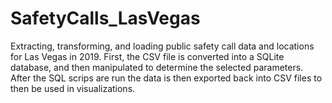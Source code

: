 # SafetyCalls_LasVegas
Extracting, transforming, and loading public safety call data and locations for Las Vegas in 2019. First, the CSV file is converted into a SQLite database, and then manipulated to determine the selected parameters. After the SQL scrips are run the data is then exported back into CSV files to then be used in visualizations.
